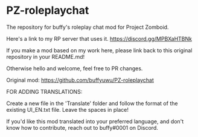 # PZ-roleplaychat
The repository for buffy's roleplay chat mod for Project Zomboid.

Here's a link to my RP server that uses it. https://discord.gg/MPBXaHTBNk

If you make a mod based on my work here, please link back to this original repository in your README.md!

Otherwise hello and welcome, feel free to PR changes.


Original mod: https://github.com/buffyuwu/PZ-roleplaychat



FOR ADDING TRANSLATIONS:

Create a new file in the 'Translate' folder and follow the format of the existing UI_EN.txt file. Leave the spaces in place!


If you'd like this mod translated into your preferred language, and don't know how to contribute, reach out to buffy#0001 on Discord.

